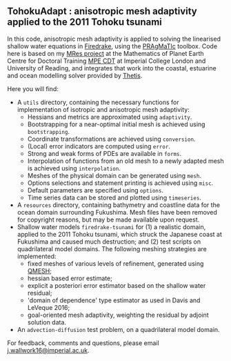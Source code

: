 ## TohokuAdapt : anisotropic mesh adaptivity applied to the 2011 Tohoku tsunami ##

In this code, anisotropic mesh adaptivity is applied to solving the linearised shallow water equations in
[Firedrake][1], using the [PRAgMaTIc][2] toolbox. Code here is based on my [MRes project][3] at the Mathematics of
Planet Earth Centre for Doctoral Training [MPE CDT][4] at Imperial College London and University of Reading, and
integrates that work into the coastal, estuarine and ocean modelling solver provided by [Thetis][5].

Here you will find:
* A ``utils`` directory, containing the necessary functions for implementation of isotropic and anisotropic mesh
adaptivity:
    * Hessians and metrics are approximated using ``adaptivity``.
    * Bootstrapping for a near-optimal initial mesh is achieved using ``bootstrapping``.
    * Coordinate transformations are achieved using ``conversion``.
    * (Local) error indicators are computed using ``error``.
    * Strong and weak forms of PDEs are available in ``forms``.
    * Interpolation of functions from an old mesh to a newly adapted mesh is achieved using ``interpolation``.
    * Meshes of the physical domain can be generated using ``mesh``.
    * Options selections and statement printing is achieved using ``misc``.
    * Default parameters are specified using ``options``.
    * Time series data can be stored and plotted using ``timeseries``.
* A ``resources`` directory, containing bathymetry and coastline data for the ocean domain surrounding Fukushima. Mesh
files have been removed for copyright reasons, but may be made available upon request.
* Shallow water models ``firedrake-tsunami`` for (1) a realistic domain, applied to the 2011 Tohoku tsunami, which 
struck the Japanese coast at Fukushima and caused much destruction; and (2) test scripts on quadrilateral model domains. 
The following meshing strategies are implemented:
    * fixed meshes of various levels of refinement, generated using [QMESH][6];
    * hessian based error estimate;
    * explicit a posteriori error estimator based on the shallow water residual;
    * 'domain of dependence' type estimator as used in Davis and LeVeque 2016;
    * goal-oriented mesh adaptivity, weighting the residual by adjoint solution data.
* An ``advection-diffusion`` test problem, on a quadrilateral model domain.

For feedback, comments and questions, please email j.wallwork16@imperial.ac.uk.

[1]: http://firedrakeproject.org/ "Firedrake"
[2]: https://github.com/meshadaptation/pragmatic "PRAgMaTIc"
[3]: https://github.com/jwallwork23/MResProject "MRes project"
[4]: http://mpecdt.org "MPE CDT"
[5]: http://thetisproject.org/index.html "Thetis"
[6]: http://www.qmesh.org "QMESH"